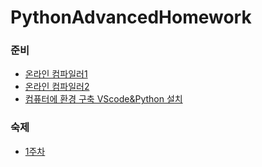 # PythonAdvancedHomework

### 준비
- [온라인 컴파일러1](https://replit.com/languages/python3)
- [온라인 컴파일러2](https://www.onlinegdb.com/online_python_compiler)
- [컴퓨터에 환경 구축 VScode&Python 설치](https://blog.naver.com/whale_coding/222689650435)

### 숙제
- [1주차](01/숙제.md)

